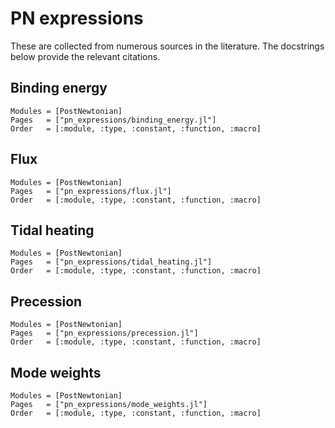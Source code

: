 # PN expressions

These are collected from numerous sources in the literature.  The docstrings
below provide the relevant citations.

## Binding energy

```@autodocs
Modules = [PostNewtonian]
Pages   = ["pn_expressions/binding_energy.jl"]
Order   = [:module, :type, :constant, :function, :macro]
```

## Flux

```@autodocs
Modules = [PostNewtonian]
Pages   = ["pn_expressions/flux.jl"]
Order   = [:module, :type, :constant, :function, :macro]
```

## Tidal heating

```@autodocs
Modules = [PostNewtonian]
Pages   = ["pn_expressions/tidal_heating.jl"]
Order   = [:module, :type, :constant, :function, :macro]
```

## Precession

```@autodocs
Modules = [PostNewtonian]
Pages   = ["pn_expressions/precession.jl"]
Order   = [:module, :type, :constant, :function, :macro]
```

## Mode weights

```@autodocs
Modules = [PostNewtonian]
Pages   = ["pn_expressions/mode_weights.jl"]
Order   = [:module, :type, :constant, :function, :macro]
```
